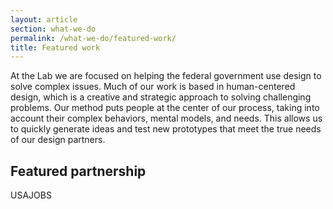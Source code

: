 ```yaml
---
layout: article
section: what-we-do
permalink: /what-we-do/featured-work/
title: Featured work
---
```


At the Lab we are focused on helping the federal government use design to solve complex issues. Much of our work is based in human-centered design, which is a creative and strategic approach to solving challenging problems. Our method puts people at the center of our process, taking into account their complex behaviors, mental models, and needs. This allows us to quickly generate ideas and test new prototypes that meet the true needs of our design partners.

<h2>Featured partnership</h2>

USAJOBS

